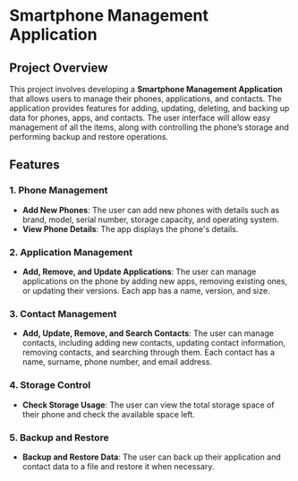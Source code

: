 # Smartphone Management Application

## Project Overview

This project involves developing a **Smartphone Management Application** that allows users to manage their phones, applications, and contacts. The application provides features for adding, updating, deleting, and backing up data for phones, apps, and contacts. The user interface will allow easy management of all the items, along with controlling the phone’s storage and performing backup and restore operations.

## Features

### 1. Phone Management
- **Add New Phones**: The user can add new phones with details such as brand, model, serial number, storage capacity, and operating system.
- **View Phone Details**: The app displays the phone's details.
  
### 2. Application Management
- **Add, Remove, and Update Applications**: The user can manage applications on the phone by adding new apps, removing existing ones, or updating their versions. Each app has a name, version, and size.

### 3. Contact Management
- **Add, Update, Remove, and Search Contacts**: The user can manage contacts, including adding new contacts, updating contact information, removing contacts, and searching through them. Each contact has a name, surname, phone number, and email address.

### 4. Storage Control
- **Check Storage Usage**: The user can view the total storage space of their phone and check the available space left.

### 5. Backup and Restore
- **Backup and Restore Data**: The user can back up their application and contact data to a file and restore it when necessary.

